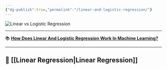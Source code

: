 ```yaml
---
{"dg-publish":true,"permalink":"/linear-and-logistic-regression/"}
---
```



![**Linear vs Logistic Regression**](https://www.youtube.com/watch?v=OCwZyYH14uw&list=PLasd6OSjN2oK4nLzXk7isXA9IjBKB4hdB&index=8&t=838s)

---

📚 [**How Does Linear And Logistic Regression Work In Machine Learning?**](https://www.analyticssteps.com/blogs/how-does-linear-and-logistic-regression-work-machine-learning)

---

## 🔗 [[Linear Regression\|Linear Regression]]
